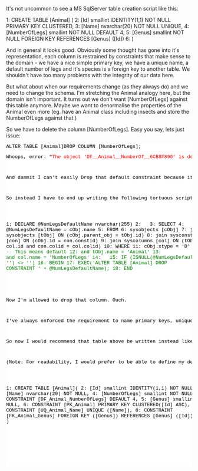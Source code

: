 ﻿<p>It's not uncommon to see a MS SqlServer table creation script like this:</p>

   1:  CREATE TABLE [Animal] (
   2:      [Id] smallint IDENTITY(1,1) NOT NULL PRIMARY KEY CLUSTERED,
   3:      [Name] nvarchar(20) NOT NULL UNIQUE,
   4:      [NumberOfLegs] smallint NOT NULL DEFAULT 4,
   5:      [Genus] smallint NOT NULL FOREIGN KEY REFERENCES [Genus] ([Id])
   6:  )

<style type="text/css"><!--
.csharpcode, .csharpcode pre
{
   font-size: small;
   padding: 0;
   color: black;
   font-family: consolas, "Courier New", courier, monospace;
   background-color: #ffffff;
   /*white-space: pre;*/
}
.csharpcode pre { margin: 0em; }
.csharpcode .rem { color: #008000; }
.csharpcode .kwrd { color: #0000ff; }
.csharpcode .str { color: #006080; }
.csharpcode .op { color: #0000c0; }
.csharpcode .preproc { color: #cc6633; }
.csharpcode .asp { background-color: #ffff00; }
.csharpcode .html { color: #800000; }
.csharpcode .attr { color: #ff0000; }
.csharpcode .alt
{
   background-color: #f4f4f4;
   width: 100%;
   margin: 0em;
}
.csharpcode .lnum { color: #606060; }
--></style>
<p><!--.csharpcode, .csharpcode pre {    padding: 0;    font-size: small;    color: black;    font-family: consolas, "Courier New", courier, monospace;    background-color: #ffffff;    /*white-space: pre;*/ } .csharpcode pre { margin: 0em; } .csharpcode .rem { color: #008000; } .csharpcode .kwrd { color: #0000ff; } .csharpcode .str { color: #006080; } .csharpcode .op { color: #0000c0; } .csharpcode .preproc { color: #cc6633; } .csharpcode .asp { background-color: #ffff00; } .csharpcode .html { color: #800000; } .csharpcode .attr { color: #ff0000; } .csharpcode .alt  {    background-color: #f4f4f4;    width: 100%;    margin: 0em; } .csharpcode .lnum { color: #606060; } -->And in general it looks good. Obviously some thought has gone into it's representation, each column is restrained by constraints that make sense to the domain - we have a nice simple primary key, we have a unique name, a default number of legs and it's species is a foreign key to another table. We shouldn't have too many problems with the integrity of our data here.</p>
<p>But what about when our requirements change (as they always do) and we need to change the schema. I'm stretching the Animal analogy here, but the domain isn't important. It turns out we don't want [NumberOfLegs] against this table anymore. Maybe we want to denormalise the properties of the Animal even more (eg. have an Animal class including insects and store the NumberOfLegs against that.)</p>
<p>So we have to delete the column [NumberOfLegs]. Easy you say, lets just issue:</p>
<pre class="csharpcode">ALTER TABLE [Animal]DROP COLUMN [NumberOfLegs];
<p>Whoops, error: "<span style="font-family: courier new; color: #ff0000;">The object 'DF__Animal__NumberOf__6CB8F890' is dependent on column 'NumberOfLegs'."</p>
<p>And dammit I can't easily Drop that default constraint because it's not predictably named. I know the name on this server, but I will be running this script on every server running this application and all the default constraint names will be different!</p>
<p>So instead I have to end up writing the following tortuous script just to remove 1 randomnly named default constraint:</p>

   1:  DECLARE @NumLegsDefaultName nvarchar(255)
   2:  &nbsp;
   3:  SELECT
   4:      @NumLegsDefaultName = cObj.name
   5:  FROM
   6:      sysobjects    [cObj]
   7:      join sysobjects [tObj] ON (cObj.parent_obj = tObj.id)
   8:      join sysconstraints [con] ON (cObj.id    = con.constid)
   9:      join syscolumns [col] ON (tObj.id = col.id and con.colid = col.colid)
  10:  WHERE
  11:      cObj.xtype    = 'D' <span class="rem">-- This means default
  12:      and tObj.name = 'Animal'
  13:      and col.name = 'NumberOfLegs'
  14:  &nbsp;
  15:  IF (ISNULL(@NumLegsDefaultName, '') <> '')
  16:  BEGIN
  17:      EXEC('ALTER TABLE [Animal] DROP CONSTRAINT ' + @NumLegsDefaultName);
  18:  END

<style type="text/css"><!--
.csharpcode, .csharpcode pre
{
   font-size: small;
   color: black;
   font-family: consolas, "Courier New", courier, monospace;
   background-color: #ffffff;
   /*white-space: pre;*/
}
.csharpcode pre { margin: 0em; }
.csharpcode .rem { color: #008000; }
.csharpcode .kwrd { color: #0000ff; }
.csharpcode .str { color: #006080; }
.csharpcode .op { color: #0000c0; }
.csharpcode .preproc { color: #cc6633; }
.csharpcode .asp { background-color: #ffff00; }
.csharpcode .html { color: #800000; }
.csharpcode .attr { color: #ff0000; }
.csharpcode .alt
{
   background-color: #f4f4f4;
   width: 100%;
   margin: 0em;
}
.csharpcode .lnum { color: #606060; }
--></style>
<p>Now I'm allowed to drop that column. Ouch.</p>
<p>I've always enforced the requirement to name primary keys, unique keys, foreign keys and indexes because I know they will need to be changed in the future so I want to be able to get a handle for any alter statements. I just forgot about default constraints!</p>
<p>So now I would recommend that table above be written instead like the following with everything named:</p>
<p>(Note: For readability, I would prefer to be able to define my default constraint below like I can separate all my other indexes, keys and constraints. Unfortunately MS SqlServer syntax won't allow it. I think this is as readable as I can get - and notice my strict naming conventions but that's for another even more pedantic post!)</p>

   1:  CREATE TABLE [Animal](
   2:      [Id] smallint IDENTITY(1,1) NOT NULL,
   3:      [Name] nvarchar(20) NOT NULL,
   4:      [NumberOfLegs] smallint NOT NULL CONSTRAINT [DF_Animal_NumberOfLegs] DEFAULT 4,
   5:      [Genus] smallint NOT NULL,
   6:      CONSTRAINT [PK_Animal] PRIMARY KEY CLUSTERED([Id] ASC),
   7:      CONSTRAINT [UQ_Animal_Name] UNIQUE ([Name]),
   8:      CONSTRAINT [FK_Animal_Genus] FOREIGN KEY ([Genus]) REFERENCES [Genus] ([Id])
   9:  )

&nbsp;
